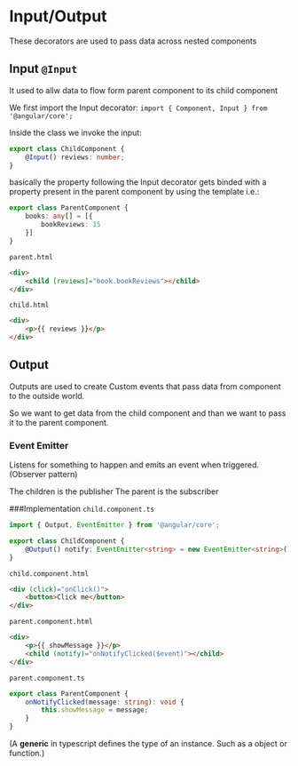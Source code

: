 # Input/Output

These decorators are used to pass data across nested components

## Input `@Input`
It used to allw data to flow form parent component to its child component

We first import the Input decorator:
`import { Component, Input } from '@angular/core';` 

Inside the class we invoke the input:
```ts
export class ChildComponent {
    @Input() reviews: number;
}
```
basically the property following the Input decorator gets binded with a property present in the parent component by using the template i.e.:
```ts
export class ParentComponent {
    books: any[] = [{
        bookReviews: 15
    }]
}
```
`parent.html`
```html
<div>
    <child [reviews]="book.bookReviews"></child>
</div>
```
`child.html`
```html
<div>
    <p>{{ reviews }}</p>
</div>
```

## Output
Outputs are used to create Custom events that pass data from component to the outside world.

So we want to get data from the child component and than we want to pass it to the parent component.

### Event Emitter
Listens for something to happen and emits an event when triggered. (Observer pattern)

The children is the publisher
The parent is the subscriber

###Implementation
`child.component.ts`
```ts
import { Output, EventEmitter } from '@angular/core';

export class ChildComponent {
    @Output() notify: EventEmitter<string> = new EventEmitter<string>();
}
``` 
`child.component.html`
```html
<div (click)="onClick()">
    <button>Click me</button>
</div>
```

`parent.component.html`
```html
<div>
    <p>{{ showMessage }}</p>
    <child (notify)="onNotifyClicked($event)"></child>
</div>
```

`parent.component.ts`
```ts
export class ParentComponent {
    onNotifyClicked(message: string): void {
        this.showMessage = message;
    }
}

```
(A **generic** in typescript defines the type of an instance. Such as a object or function.)